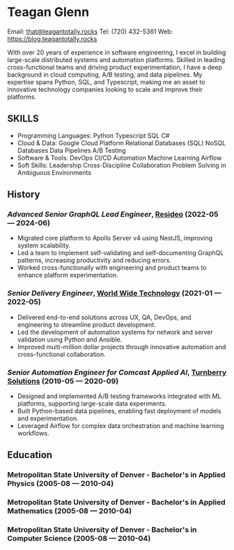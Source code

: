 Teagan Glenn
============
Email: that@teagantotally.rocks
Tel: (720) 432-5361
Web: https://blog.teagantotally.rocks

With over 20 years of experience in software engineering, I excel in building large-scale distributed systems and automation platforms. Skilled in leading cross-functional teams and driving product experimentation, I have a deep background in cloud computing, A/B testing, and data pipelines. My expertise spans Python, SQL, and Typescript, making me an asset to innovative technology companies looking to scale and improve their platforms.

## SKILLS

  - Programming Languages: Python Typescript SQL C# 
  - Cloud & Data: Google Cloud Platform Relational Databases (SQL) NoSQL Databases Data Pipelines A/B Testing 
  - Software & Tools: DevOps CI/CD Automation Machine Learning Airflow 
  - Soft Skills: Leadership Cross-Discipline Collaboration Problem Solving in Ambiguous Environments 

## History

### *Advanced Senior GraphQL Lead Engineer*, [Resideo](https://www.resideo.com) (2022-05 — 2024-06)


  - Migrated core platform to Apollo Server v4 using NestJS, improving system scalability.
  - Led a team to implement self-validating and self-documenting GraphQL patterns, increasing productivity and reducing errors.
  - Worked cross-functionally with engineering and product teams to enhance platform experimentation.

### *Senior Delivery Engineer*, [World Wide Technology](https://www.wwt.com) (2021-01 — 2022-05)


  - Delivered end-to-end solutions across UX, QA, DevOps, and engineering to streamline product development.
  - Led the development of automation systems for network and server validation using Python and Ansible.
  - Improved multi-million dollar projects through innovative automation and cross-functional collaboration.

### *Senior Automation Engineer for Comcast Applied AI*, [Turnberry Solutions](https://www.turnberrysolutions.com) (2019-05 — 2020-09)


  - Designed and implemented A/B testing frameworks integrated with ML platforms, supporting large-scale data experiments.
  - Built Python-based data pipelines, enabling fast deployment of models and experimentation.
  - Leveraged Airflow for complex data orchestration and machine learning workflows.




## Education

### Metropolitan State University of Denver - Bachelor's in Applied Physics (2005-08 — 2010-04)



### Metropolitan State University of Denver - Bachelor's in Applied Mathematics (2005-08 — 2010-04)



### Metropolitan State University of Denver - Bachelor's in Computer Science (2005-08 — 2010-04)













